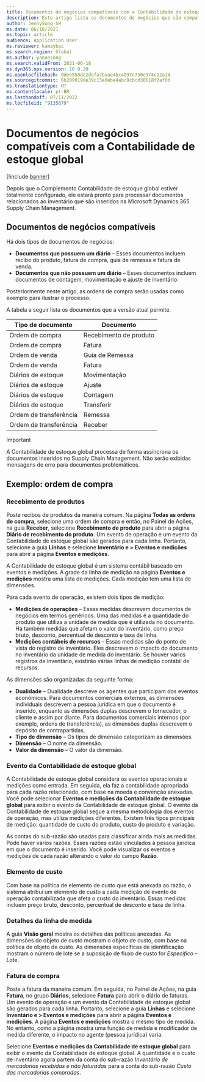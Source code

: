 ```yaml
---
title: Documentos de negócios compatíveis com a Contabilidade de estoque global
description: Este artigo lista os documentos de negócios que são compatíveis com a Contabilidade de estoque global. Ele também fornece um exemplo detalhado para documentos de ordem de compra.
author: JennySong-SH
ms.date: 06/18/2021
ms.topic: article
audience: Application User
ms.reviewer: kamaybac
ms.search.region: Global
ms.author: yanansong
ms.search.validFrom: 2021-06-18
ms.dyn365.ops.version: 10.0.20
ms.openlocfilehash: 0dee558de2defa7baae4bc4097c750e974c12a14
ms.sourcegitcommit: 6b209919de39c15e0ebe4abc9cbcd30618f2af0b
ms.translationtype: HT
ms.contentlocale: pt-BR
ms.lasthandoff: 07/11/2022
ms.locfileid: "9135679"
---
```

# <a name="business-documents-supported-by-global-inventory-accounting"></a>Documentos de negócios compatíveis com a Contabilidade de estoque global

[!include [banner](../includes/banner.md)]

Depois que o Complemento Contabilidade de estoque global estiver totalmente configurado, ele estará pronto para processar documentos relacionados ao inventário que são inseridos na Microsoft Dynamics 365 Supply Chain Management.

## <a name="supported-business-documents"></a>Documentos de negócios compatíveis

Há dois tipos de documentos de negócios:

- **Documentos que possuem um diário** – Esses documentos incluem recibo do produto, fatura de compra, guia de remessa e fatura de venda.
- **Documentos que não possuem um diário** – Esses documentos incluem documentos de contagem, movimentação e ajuste de inventário.

Posteriormente neste artigo, as ordens de compra serão usadas como exemplo para ilustrar o processo.

A tabela a seguir lista os documentos que a versão atual permite.

| Tipo de documento      | Documento        |
|--------------------|-----------------|
| Ordem de compra     | Recebimento de produto |
| Ordem de compra     | Fatura         |
| Ordem de venda        | Guia de Remessa    |
| Ordem de venda        | Fatura         |
| Diários de estoque | Movimentação        |
| Diários de estoque | Ajuste      |
| Diários de estoque | Contagem        |
| Diários de estoque | Transferir        |
| Ordem de transferência     | Remessa        |
| Ordem de transferência     | Receber         |

> [!IMPORTANT]
> A Contabilidade de estoque global processa de forma assíncrona os documentos inseridos no Supply Chain Management. Não serão exibidas mensagens de erro para documentos problemáticos.

## <a name="example-purchase-order"></a>Exemplo: ordem de compra

### <a name="product-receipt"></a>Recebimento de produtos

Poste recibos de produtos da maneira comum. Na página **Todas as ordens de compra**, selecione uma ordem de compra e então, no Painel de Ações, na guia **Receber**, selecione **Recebimento de produto** para abrir a página **Diário de recebimento do produto**. Um evento de operação e um evento da Contabilidade de estoque global são gerados para cada linha. Portanto, selecione a guia **Linhas** e selecione **Inventário e \> Eventos e medições** para abrir a página **Eventos e medições**.

A Contabilidade de estoque global é um sistema contábil baseado em eventos e medições. A grade da linha de medição na página **Eventos e medições** mostra uma lista de medições. Cada medição tem uma lista de dimensões.

Para cada evento de operação, existem dois tipos de medição:

- **Medições de operações** – Essas medidas descrevem documentos de negócios em termos genéricos. Uma das medidas é a quantidade do produto que utiliza a unidade de medida que é utilizada no documento. Há também medidas que afetam o valor do inventário, como preço bruto, desconto, percentual de desconto e taxa de linha.
- **Medições contábeis de recursos** – Essas medidas são do ponto de vista do registro de inventário. Eles descrevem o impacto do documento no inventário da unidade de medida do inventário. Se houver vários registros de inventário, existirão várias linhas de medição contábil de recursos.

As dimensões são organizadas da seguinte forma:

- **Dualidade** – Dualidade descreve os agentes que participam dos eventos econômicos. Para documentos comerciais externos, as dimensões individuais descrevem a pessoa jurídica em que o documento é inserido, enquanto as dimensões duplas descrevem o fornecedor, o cliente e assim por diante. Para documentos comerciais internos (por exemplo, ordens de transferência), as dimensões duplas descrevem o depósito de contrapartidas.
- **Tipo de dimensão** – Os tipos de dimensão categorizam as dimensões.
- **Dimensão** – O nome da dimensão.
- **Valor da dimensão** – O valor da dimensão.

### <a name="global-inventory-accounting-event"></a>Evento da Contabilidade de estoque global

A Contabilidade de estoque global considera os eventos operacionais e medições como entrada. Em seguida, ela faz a contabilidade apropriada para cada razão relacionado, com base na moeda e convenção anexadas. Você pode selecionar **Eventos e medições da Contabilidade de estoque global** para exibir o evento da Contabilidade de estoque global. O evento da Contabilidade de estoque global segue a mesma metodologia dos eventos de operação, mas utiliza medições diferentes. Existem três tipos principais de medição: quantidade de custo do produto, custo do produto e variação.

As contas do sub-razão são usadas para classificar ainda mais as medidas. Pode haver vários razões. Esses razões estão vinculados à pessoa jurídica em que o documento é inserido. Você pode visualizar os eventos e medições de cada razão alterando o valor do campo **Razão**.

### <a name="cost-element"></a>Elemento de custo

Com base na política de elemento de custo que está anexada ao razão, o sistema atribui um elemento de custo a cada medição de evento de operação contabilizada que afeta o custo do inventário. Essas medidas incluem preço bruto, desconto, percentual de desconto e taxa de linha.

### <a name="measurement-line-details"></a>Detalhes da linha de medida

A guia **Visão geral** mostra os detalhes das políticas anexadas. As dimensões do objeto de custo mostram o objeto de custo, com base na política de objeto de custo. As dimensões específicas de identificação mostram o número de lote se a suposição de fluxo de custo for *Específico – Lote*.

### <a name="purchase-invoice"></a>Fatura de compra

Poste a fatura da maneira comum. Em seguida, no Painel de Ações, na guia **Fatura**, no grupo **Diários**, selecione **Fatura** para abrir o diário de faturas. Um evento de operação e um evento da Contabilidade de estoque global são gerados para cada linha. Portanto, selecione a guia **Linhas** e selecione **Inventário e \> Eventos e medições** para abrir a página **Eventos e medições**. A página **Eventos e medições** mostra o mesmo tipo de medida. No entanto, como a página mostra uma função de medida e modificador de medida diferente, o impacto no agente (pessoa jurídica) varia.

Selecione **Eventos e medições da Contabilidade de estoque global** para exibir o evento da Contabilidade de estoque global. A quantidade e o custo de inventário agora partem da conta do sub-razão *Inventário de mercadorias recebidas e não faturadas* para a conta do sub-razão *Custo das mercadorias compradas*.
